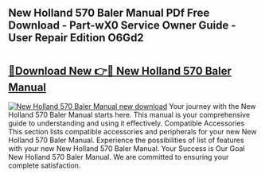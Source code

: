 ## New Holland 570 Baler Manual PDf Free Download - Part-wX0 Service Owner Guide - User Repair Edition O6Gd2

# <h2><a href="http://bc97285.oget.top/?id=New+Holland+570+Baler+Manual">🔗Download New 👉🔴 New Holland 570 Baler Manual</a></h2>

[![New Holland 570 Baler Manual new download](https://i.imgur.com/5g1atiW.png)](http://bc97285.oget.top/?id=New+Holland+570+Baler+Manual)
Your journey with the New Holland 570 Baler Manual starts here. This manual is your comprehensive guide to understanding and using it effectively. Compatible Accessories This section lists compatible accessories and peripherals for your new New Holland 570 Baler Manual. Experience the possibilities of list of features with your new New Holland 570 Baler Manual. Your Success is Our Goal New Holland 570 Baler Manual. We are committed to ensuring your complete satisfaction.
